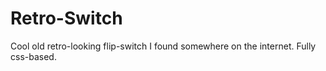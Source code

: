 # Retro-Switch

Cool old retro-looking flip-switch I found somewhere on the internet.
Fully css-based.
